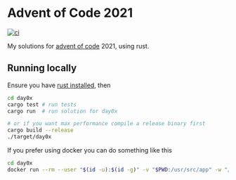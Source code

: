 # Advent of Code 2021

[![ci](https://github.com/christianfosli/advent-of-code-2021/actions/workflows/ci.yaml/badge.svg)](https://github.com/christianfosli/advent-of-code-2021/actions/workflows/ci.yaml)

My solutions for [advent of code](https://adventofcode.com) 2021, using rust.

## Running locally

Ensure you have [rust installed](https://www.rust-lang.org/tools/install), then
```bash
cd day0x
cargo test # run tests
cargo run  # run solution for day0x

# or if you want max performance compile a release binary first
cargo build --release
./target/day0x
```

If you prefer using docker you can do something like this
```bash
cd day0x
docker run --rm --user "$(id -u):$(id -g)" -v "$PWD:/usr/src/app" -w "/usr/src/app" rust cargo run
```
